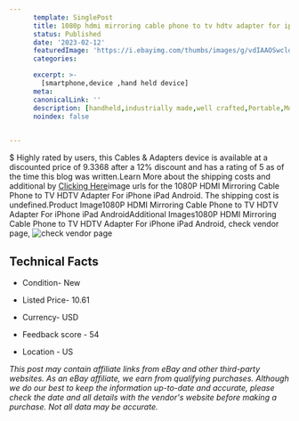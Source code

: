 ```yaml
---
      template: SinglePost
      title: 1080p hdmi mirroring cable phone to tv hdtv adapter for iphone ipad android
      status: Published
      date: '2023-02-12'
      featuredImage: 'https://i.ebayimg.com/thumbs/images/g/vdIAAOSwcldj2LGg/s-l225.jpg'
      categories: 

      excerpt: >-
        [smartphone,device ,hand held device]
      meta:
      canonicalLink: ''
      description: [handheld,industrially made,well crafted,Portable,Mobile,Compact,Convenient,Lightweight,Maneuverable,Man-portable,Miniature,Carriable,Hand-held,Light,Holdable,Transportable,Mobile device,Pocket-sized,On-the-go,Wireless,Cordless,Compact size,Convenient size, smartphone,device ,hand held device]
      noindex: false

        
---
```

$
    Highly rated by users, this Cables & Adapters device is available at a discounted price of 9.3368 after a 12% discount and has a rating of 5 as of the time this blog was written.Learn More about the shipping costs and additional by [Clicking Here](https://www.ebay.com/itm/394440017634?hash=item5bd67506e2%3Ag%3AvdIAAOSwcldj2LGg&mkevt=1&mkcid=1&mkrid=711-53200-19255-0&campid=%253CePNCampaignId%253E&customid=%253CreferenceId%253E&toolid=10049)image urls for the 1080P HDMI Mirroring Cable Phone to TV HDTV Adapter For iPhone iPad Android. The shipping cost is undefined.Product Image1080P HDMI Mirroring Cable Phone to TV HDTV Adapter For iPhone iPad AndroidAdditional Images1080P HDMI Mirroring Cable Phone to TV HDTV Adapter For iPhone iPad Android, check vendor page, ![check vendor page](https://origin-galleryplus.ebayimg.com/ws/web/394440017634_2_0_1/225x225.jpg,https://origin-galleryplus.ebayimg.com/ws/web/394440017634_3_0_1/225x225.jpg,https://origin-galleryplus.ebayimg.com/ws/web/394440017634_4_0_1/225x225.jpg,https://origin-galleryplus.ebayimg.com/ws/web/394440017634_5_0_1/225x225.jpg,https://origin-galleryplus.ebayimg.com/ws/web/394440017634_6_0_1/225x225.jpg,https://origin-galleryplus.ebayimg.com/ws/web/394440017634_7_0_1/225x225.jpg,https://origin-galleryplus.ebayimg.com/ws/web/394440017634_8_0_1/225x225.jpg,https://origin-galleryplus.ebayimg.com/ws/web/394440017634_9_0_1/225x225.jpg,https://origin-galleryplus.ebayimg.com/ws/web/394440017634_10_0_1/225x225.jpg,https://origin-galleryplus.ebayimg.com/ws/web/394440017634_11_0_1/225x225.jpg)
    
    

 ## Technical Facts 



     
      

 - Condition- New 


      

 - Listed Price- 10.61 


      

 - Currency- USD 


      

 - Feedback score - 54 


      

 - Location - US 


      
      

 *_This post may contain affiliate links from eBay and other third-party websites. As an eBay affiliate, we earn from qualifying purchases. Although we do our best to keep the information up-to-date and accurate, please check the date and all details with the vendor's website before making a purchase. Not all data may be accurate._*



    
    
    
    
    